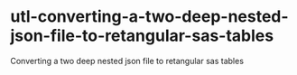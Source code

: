 # utl-converting-a-two-deep-nested-json-file-to-retangular-sas-tables
Converting a two deep nested json file to retangular sas tables
